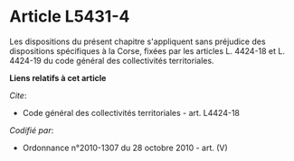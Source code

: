 # Article L5431-4

Les dispositions du présent chapitre s'appliquent sans préjudice des dispositions spécifiques à la Corse, fixées par les
articles L. 4424-18 et L. 4424-19 du code général des collectivités territoriales.

**Liens relatifs à cet article**

_Cite_:

  - Code général des collectivités territoriales - art. L4424-18

_Codifié par_:

  - Ordonnance n°2010-1307 du 28 octobre 2010 - art. (V)
